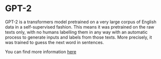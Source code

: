 # GPT-2
GPT-2 is a transformers model pretrained on a very large corpus of English data in a self-supervised fashion. 
This means it was pretrained on the raw texts only, with no humans labelling them in any way with an automatic process to generate inputs and labels from those texts. 
More precisely, it was trained to guess the next word in sentences.  

You can find more information [here](https://huggingface.co/gpt2)
